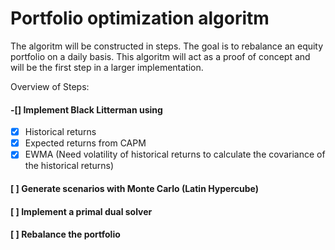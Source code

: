 # Portfolio optimization algoritm
The algoritm will be constructed in steps. The goal is to rebalance an equity portfolio on a daily basis.
This algoritm will act as a proof of concept and will be the first step in a larger implementation.

Overview of Steps:
#### -[] Implement Black Litterman using 
* [x] Historical returns 
* [x] Expected returns from CAPM
* [x] EWMA (Need volatility of historical returns to calculate the covariance of the historical returns)

#### [ ] Generate scenarios with Monte Carlo (Latin Hypercube)

#### [ ] Implement a primal dual solver

#### [ ] Rebalance the portfolio
